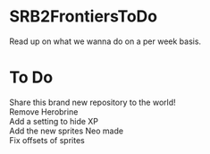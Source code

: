 # SRB2FrontiersToDo
Read up on what we wanna do on a per week basis.

# To Do
Share this brand new repository to the world!  
Remove Herobrine  
Add a setting to hide XP  
Add the new sprites Neo made  
Fix offsets of sprites  
